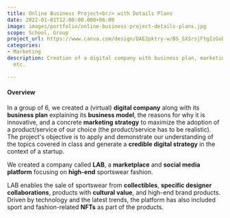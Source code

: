 ```yaml
---
title: Online Business Project<br/> with Details Plans
date: 2022-01-01T12:00:00.000+06:00
image: images/portfolio/online-business-project-details-plans.jpg
scope: School, Group
project_url: https://www.canva.com/design/DAE2pktry-w/BS_SXSrsjFtgIzGuE8dxhQ/view
categories:
- Marketing
description: Creation of a digital company with business plan, marketing strategy,
  etc.

---
```

#### Overview

In a group of 6, we created a (virtual) **digital company** along with its **business plan** explaining its **business model**, the reasons for why it is innovative, and a concrete **marketing strategy** to maximize the adoption of a product/service of our choice (the product/service has to be realistic). The project's objective is to apply and demonstrate our understanding of the topics covered in class and generate a **credible digital strategy** in the context of a startup.

We created a company called **LAB**, a **marketplace** and **social media platform** focusing on **high-end** sportswear fashion. 

LAB enables the sale of sportswear from **collectibles**, **specific designer collaborations**, products with **cultural value**, and high-end brand products. Driven by technology and the latest trends, the platform has also included sport and fashion-related **NFTs** as part of the products.